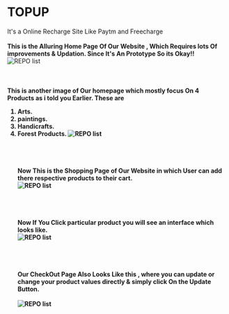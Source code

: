 # TOPUP
It's a Online Recharge Site Like Paytm and Freecharge
<br><br>
<b>This is the Alluring Home Page Of Our Website , Which Requires lots Of improvements & Updation. Since It's An Prototype So its Okay!!</b>
![REPO list](media/readme//1.png)
<br><br><br><br>
<b> This is another image of Our homepage which mostly focus On 4 Products as i told you Earlier. 
  These are
  1. Arts.
  2. paintings.
  3. Handicrafts.
  4. Forest Products.
 ![REPO list](media/readme//2.png)
<br><br><br><br><br>
  Now This is the Shopping Page of Our Website in which User can add there respective products to their cart.<br>
 ![REPO list](media/readme//3.png)
<br><br><br><br><br>
 Now If You Click particular product you will see an interface which looks like.<br>
 ![REPO list](media/readme//4.png)
<br><br><br><br><br>
 Our CheckOut Page Also Looks Like this , where you can update or change your product values directly & simply click On the Update Button. <br><br>
 ![REPO list](media/readme//5.png)
  
  </b>

